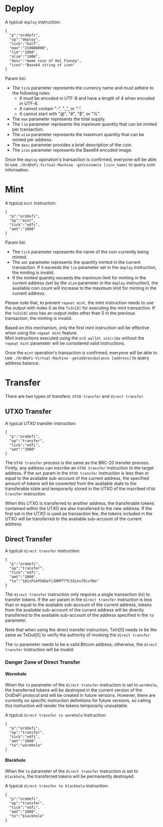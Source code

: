 # Deploy

A typical `deploy` instruction:

```
{
  "p":"orddefi",
  "op":"deploy",
  "tick":"half",
  "max":"210000000",
  "lim":"1000",
  "alim":"1000",
  "desc":"meme coin of Hal Finney",
  "icon":"Base64 string of icon"
}
```

Param list:  

* The `tick` parameter represents the currency name and must adhere to the following rules:
	* It must be encoded in UTF-8 and have a length of 4 when encoded in UTF-8.
	* It cannot contain "-", "_", or ":".
	* It cannot start with "@", "#", "$", or "%".
* The `max` parameter represents the total supply.
* The `lim` parameter represents the maximum quantity that can be minted per transaction.
* The `alim` parameter represents the maximum quantity that can be minted per address.
* The `desc` parameter provides a brief description of the coin.
* The `icon` parameter represents the Base64 encoded image.

Once the `deploy` operation's transaction is confirmed, everyone will be able to use `./OrdDeFi-Virtual-Machine -getcoinmeta [coin_name]` to query coin information.


# Mint

A typical `mint` instruction:

```
{
  "p":"orddefi",
  "op":"mint",
  "tick":"odfi",
  "amt":"1000"
}
```

Param list: 
 
* The `tick` parameter represents the name of the coin currently being minted.
* The `amt` parameter represents the quantity minted in the current transaction. If it exceeds the `lim` parameter set in the `deploy` instruction, the minting is invalid.
* If the minted quantity exceeds the maximum limit for minting in the current address (set by the `alim` parameter in the `deploy` instruction), the available coin count will increase to the maximum limit for minting in the current address.

Please note that, to prevent `repeat mint`, the mint instruction needs to use the output with index 0 as the `TxIn[0]` for executing the mint transaction. If the `TxIn[0]` utxo has an output index other than 0 in the previous transaction, the minting is invalid.  

Based on this mechanism, only the first mint instruction will be effective when using the `repeat mint` feature.  
Mint instructions executed using the `ord wallet inscribe` without the `repeat mint` parameter will be considered valid instructions.

Once the `mint` operation's transaction is confirmed, everyone will be able to use `./OrdDeFi-Virtual-Machine -getaddressbalance [address]` to query address balance.


# Transfer

There are two types of transfers: `UTXO transfer` and `direct transfer`.

## UTXO Transfer

A typical UTXO transfer instruction:

```
{
  "p":"orddefi",
  "op":"transfer",
  "tick":"odfi",
  "amt":"1000"
}
```

The `UTXO transfer` process is the same as the BRC-20 transfer process. Firstly, any address can inscribe an `UTXO transfer` instruction to the target address. If the `amt` param in the `UTXO transfer` instruction is less than or equal to the available sub-account of the current address, the specified amount of tokens will be converted from the available state to the transferable state and temporarily stored in the UTXO of the inscribed `UTXO transfer` instruction.  

When this UTXO is transferred to another address, the transferable tokens contained within the UTXO are also transferred to the new address. If the first sat in the UTXO is used as transaction fee, the tokens included in the UTXO will be transferred to the available sub-account of the current address.

## Direct Transfer

A typical `direct transfer` instruction:

```
{
  "p":"orddefi",
  "op":"transfer",
  "tick":"odfi",
  "amt":"1000",
  "to":"1A1zP1eP5QGefi2DMPTfTL5SLmv7DivfNa"
}
```

The `direct transfer` instruction only requires a single transaction (tx) to transfer tokens. If the `amt` param in the `direct transfer` instruction is less than or equal to the available sub-account of the current address, tokens from the available sub-account of the current address will be directly transferred to the available sub-account of the address specified in the `to` parameter.  

Note that when using the direct transfer instruction, TxIn[0] needs to be the same as TxOut[0] to verify the authority of invoking the `direct transfer`.  

The `to` parameter needs to be a valid Bitcoin address; otherwise, the `direct transfer` instruction will be invalid.  

### Danger Zone of Direct Transfer

#### Wormhole

When the `to` parameter of the `direct transfer` instruction is set to `wormhole`, the transferred tokens will be destroyed in the current version of the OrdDeFi protocol and will be created in future versions. However, there are currently no specific instruction definitions for future versions, so calling this instruction will render the tokens temporarily unavailable.

A typical `direct transfer to wormhole` instruction:

```
{
  "p":"orddefi",
  "op":"transfer",
  "tick":"odfi",
  "amt":"1000",
  "to":"wormhole"
}
```

#### Blackhole

When the `to` parameter of the `direct transfer` instruction is set to `blackhole`, the transferred tokens will be permanently destroyed.

A typical `direct transfer to blackhole` instruction:

```
{
  "p":"orddefi",
  "op":"transfer",
  "tick":"odfi",
  "amt":"1000",
  "to":"blackhole"
}
```